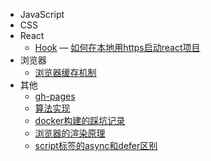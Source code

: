- JavaScript
- CSS
- React
  - [Hook](_hook.md)
  — [如何在本地用https启动react项目](_mkcert.md)
- 浏览器
  - [浏览器缓存机制](_browser_caching.md)
- 其他
  - [gh-pages](_gh-pages.md)
  - [算法实现](_algorithm.md)
  - [docker构建的踩坑记录](_docker_node.md)
  - [浏览器的渲染原理](_browser_render.md)
  - [script标签的async和defer区别](script_defer_async.md)